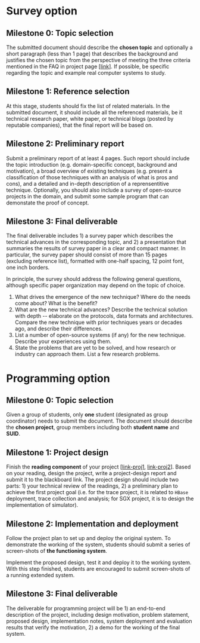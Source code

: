 Survey option
===
<a name="survey_0">Milestone 0: Topic selection
---
The submitted document should describe the **chosen topic** and optionally a short paragraph (less than 1 page) that describes the background and justifies the chosen topic from the perspective of meeting the three criteria mentioned in the FAQ in project page [[link](http://tristartom.github.io/teaching/14f-cis655/project/termproject.html)]. If possible, be specific regarding the topic and example real computer systems to study.

<a name="survey_1">Milestone 1: Reference selection 
---
At this stage, students should fix the list of related materials. In the submitted document, it should include all the referenced materials, be it technical research paper, white paper, or technical blogs (posted by reputable companies), that the final report will be based on.

<a name="survey_2">Milestone 2: Preliminary report
---
Submit a preliminary report of at least 4 pages. Such report should include the topic introduction (e.g. domain-specific concept, background and motivation), a broad overview of existing techniques (e.g. present a classification of those techniques with an analysis of what is pros and cons), and a detailed and in-depth description of a reprensentitive technique. Optionally, you should also include a survey of open-source projects in the domain, and submit some sample program that can demonstate the proof of concept.

<a name="survey_3">Milestone 3: Final deliverable 
---
The final deliverable includes 1) a survey paper which describes the technical advances in the corresponding topic, and 2) a presentation that summaries the results of survey paper in a clear and compact manner. In particular, the survey paper should consist of more than 15 pages (excluding reference list), formatted with one-half spacing, 12 point font, one inch borders. 

In principle, the survey should address the following general questions, although specific paper organization may depend on the topic of choice.

1. What drives the emergence of the new technique? Where do the needs come about? What is the benefit?
2. What are the new technical advances? Describe the technical solution with depth -- elaborate on the protocols, data formats and architectures. Compare the new technique with prior techniques years or decades ago, and describe their differences.
3. List a number of open-source systems (if any) for the new technique. Describe your experiences using them.
4. State the problems that are yet to be solved, and how research or industry can approach them. List a few research problems.

Programming option
===
<a name="program_0"> Milestone 0: Topic selection 
---
Given a group of students, only **one** student (designated as group coordinator) needs to submit the document. The document should describe the **chosen project**, group members including both **student name** and **SUID**.

<a name="program_1"> Milestone 1: Project design
---
Finish the **reading component** of your project [[link-proj1](http://tristartom.github.io/teaching/14f-cis655/project/proj-dtracing.html), [link-proj2](http://tristartom.github.io/teaching/14f-cis655/project/proj-sgxsim.html)]. Based on your reading, design the project, write a project-design report and submit it to the blackboard link. The project design should include two parts: 1) your technical review of the readings, 2) a preliminary plan to achieve the first project goal (i.e. for the trace project, it is related to ``HBase`` deployment, trace collection and analysis; for SGX project, it is to design the implementation of simulator).

<a name="program_2"> Milestone 2: Implementation and deployment
---
Follow the project plan to set up and deploy the original system. To demonstrate the working of the system, students should submit a series of screen-shots of **the functioning system**.

Implement the proposed design, test it and deploy it to the working system. With this step finished, students are encouraged to submit screen-shots of a running extended system.

<a name="program_3"> Milestone 3: Final deliverable 
---
The deliverable for programming project will be 1) an end-to-end description of the project, including design motivation, problem statement, proposed design, implementation notes, system deployment and evaluation results that verify the motivation, 2) a demo for the working of the final system.





